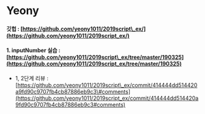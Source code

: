 # Yeony

#### 깃헙 : [https://github.com/yeony1011/2019script\_ex/](https://github.com/yeony1011/2019script_ex/) 

#### 1. inputNumber 실습 : [https://github.com/yeony1011/2019script\_ex/tree/master/190325](https://github.com/yeony1011/2019script_ex/tree/master/190325) 

* 1, 2단계 리뷰 : [https://github.com/yeony1011/2019script\_ex/commit/414444dd514420a9fd90c9707fb4cb87886eb9c3\#comments](https://github.com/yeony1011/2019script_ex/commit/414444dd514420a9fd90c9707fb4cb87886eb9c3#comments)

